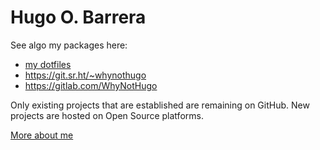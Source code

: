 # Hugo O. Barrera

See algo my packages here:

- [my dotfiles](https://git.sr.ht/~whynothugo/dotfiles)
- https://git.sr.ht/~whynothugo
- https://gitlab.com/WhyNotHugo

Only existing projects that are established are remaining on GitHub. New
projects are hosted on Open Source platforms.

[More about me](https://hugo.barrera.io/)
